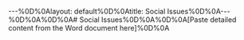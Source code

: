 ---%0D%0Alayout: default%0D%0Atitle: Social Issues%0D%0A---%0D%0A%0D%0A# Social Issues%0D%0A%0D%0A[Paste detailed content from the Word document here]%0D%0A 
